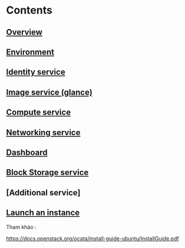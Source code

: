 # Contents

## [Overview](https://github.com/locvx1234/Openstack/blob/master/Overview.md)

## [Environment](https://github.com/locvx1234/Openstack/blob/master/Environment.md)

## [Identity service](https://github.com/locvx1234/Openstack/blob/master/Identity.md)
	
## [Image service (glance)](https://github.com/locvx1234/Openstack/blob/master/Image.md)

## [Compute service](https://github.com/locvx1234/Openstack/blob/master/Compute.md)

## [Networking service](https://github.com/locvx1234/Openstack/blob/master/Networking.md)

## [Dashboard](https://github.com/locvx1234/Openstack/blob/master/Dashboard.md)

## [Block Storage service](https://github.com/locvx1234/Openstack/blob/master/BlockStorage.md)

## [Additional service]

## [Launch an instance](https://github.com/locvx1234/Openstack/blob/master/LaunchInstance.md)



Tham khảo : 

https://docs.openstack.org/ocata/install-guide-ubuntu/InstallGuide.pdf